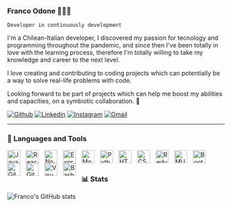 ### Franco Odone 👨🏻‍💻

`Developer in continuously development`

I'm a Chilean-Italian developer, I discovered my passion for tecnology and programming throughout the pandemic, and since then I've been totally in love with the learning process, therefore I'm totally willing to take my knowledge and career to the next level.

I love creating and contributing to coding projects which can potentially be a way to solve real-life problems with code.

Looking forward to be part of projects which can help me boost my abilities and capacities, on a symbiotic collaboration. 🤝

[![Github](https://img.shields.io/badge/-Github-000?style=flat&logo=Github&logoColor=white)](https://github.com/Franco-Odone)
[![Linkedin](https://img.shields.io/badge/-LinkedIn-blue?style=flat&logo=Linkedin&logoColor=white)](https://www.linkedin.com/in/franco-odone-p/)
[![Instagram](https://img.shields.io/badge/-Instagram-c13584?style=flat&labelColor=c13584&logo=instagram&logoColor=white)](https://www.instagram.com/odonefrancodev/)
[![Gmail](https://img.shields.io/badge/-Gmail-c14438?style=flat&logo=Gmail&logoColor=white)](mailto:franco.odone.p@gmail.com)

---

### 🧰 Languages and Tools

<img align="left" alt="JavaScript" width="30px" style="padding-right:10px;" src="https://cdn.jsdelivr.net/gh/devicons/devicon/icons/javascript/javascript-plain.svg" />
<img align="left" alt="React" width="30px" style="padding-right:10px;" src="https://cdn.jsdelivr.net/gh/devicons/devicon/icons/react/react-original.svg" />
<img align="left" alt="NodeJS" width="30px" style="padding-right:10px;" src="https://cdn.jsdelivr.net/gh/devicons/devicon/icons/nodejs/nodejs-original.svg" />
<img align="left" alt="Express" width="30px" style="padding-right:10px;" src="https://cdn.jsdelivr.net/gh/devicons/devicon/icons/express/express-original.svg" />
<img align="left" alt="MongoDB" width="30px" style="padding-right:10px;" src="https://cdn.jsdelivr.net/gh/devicons/devicon/icons/mongodb/mongodb-original.svg" />
<img align="left" alt="Python" width="30px" style="padding-right:10px;" src="https://cdn.jsdelivr.net/gh/devicons/devicon/icons/python/python-plain.svg" />
<img align="left" alt="HTML" width="30px" style="padding-right:10px;" src="https://cdn.jsdelivr.net/gh/devicons/devicon/icons/html5/html5-plain.svg" />
<img align="left" alt="CSS" width="30px" style="padding-right:10px;" src="https://cdn.jsdelivr.net/gh/devicons/devicon/icons/css3/css3-plain.svg" />
<img align="left" alt="Redux" width="30px" style="padding-right:10px;" src="https://cdn.jsdelivr.net/gh/devicons/devicon/icons/redux/redux-original.svg" />
<img align="left" alt="MUI" width="30px" style="padding-right:10px;" src="https://cdn.jsdelivr.net/gh/devicons/devicon/icons/materialui/materialui-original.svg" />
<img align="left" alt="Bootstrap" width="30px" style="padding-right:10px;" src="https://cdn.jsdelivr.net/gh/devicons/devicon/icons/bootstrap/bootstrap-original.svg" />
<img align="left" alt="Git" width="30px" style="padding-right:10px;" src="https://cdn.jsdelivr.net/gh/devicons/devicon/icons/git/git-original.svg" />
<img align="left" alt="GitHub" width="30px" style="padding-right:10px;" src="https://user-images.githubusercontent.com/3369400/139447912-e0f43f33-6d9f-45f8-be46-2df5bbc91289.png" />
<img align="left" alt="Visual Studio Code" width="30px" style="padding-right:10px;" src="https://cdn.jsdelivr.net/gh/devicons/devicon/icons/vscode/vscode-original.svg" />
<img align="left" alt="Bash" width="30px" style="padding-right:10px;" src="https://cdn.jsdelivr.net/gh/devicons/devicon/icons/bash/bash-original.svg" />
<br />

#

### 📊 Stats

![Franco's GitHub stats](https://github-readme-stats.vercel.app/api?username=Franco-Odone&show_icons=true&theme=gruvbox)

<!-- ![GitHub Streak](https://streak-stats.demolab.com?user=Franco-Odone&theme=gruvbox&border_radius=4.5) -->
